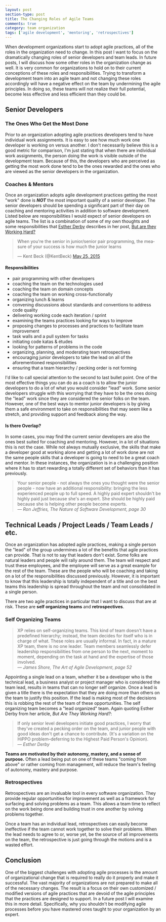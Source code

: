 ```yaml
---
layout: post
section-type: post
title: The Changing Roles of Agile Teams 
comments: true
category: team organization
tags: ['agile development', 'mentoring', 'retrospectives']
---
```

When development organizations start to adopt agile practices, all of the roles in the organization need to change. In this post I want to focus on the dramatically changing roles of senior developers and team leads. In future posts, I will discuss how some other roles in the organization change as well. It is very common for organizations to hold on to their current conceptions of these roles and responsibilities. Trying to transform a development team into an agile team and not changing these roles accordingly will have a negative effect on the team by undermining the agile principles. In doing so, these teams will not realize their full potential, become less effective and less efficient than they could be.
<!--more-->

## Senior Developers

### The Ones Who Get the Most Done

Prior to an organization adopting agile practices developers tend to have individual work assignments. It is easy to see how much work one developer is working on versus another. I don't necessarily believe this is a good metric for comparison, I'm just stating that when there are individual work assignments, the person doing the work is visible outside of the development team. Because of this, the developers who are perceived as getting the most work done tend to be the ones rewarded and the ones who are viewed as the senior developers in the organization.

### Coaches & Mentors

Once an organization adopts agile development practices getting the most "work" done is __*NOT*__ the most important quality of a senior developer. The senior developers should be spending a significant part of their day on coaching and mentoring activities in addition to software development. Listed below are responsibilities I would expect of senior developers on agile teams. The list is a combination of some of my own thoughts and some responsibilities that [Esther Derby](http://www.estherderby.com/ "Esther Derby's website") describes in her post, [But are they Working Hard?](http://www.estherderby.com/2012/02/but-are-they-working-hard.html)

<blockquote class="twitter-tweet" lang="en"><p lang="en" dir="ltr">When you&#39;re the senior in junior/senior pair programming, the measure of your success is how much the junior learns</p>&mdash; Kent Beck (@KentBeck) <a href="https://twitter.com/KentBeck/status/602892538337337345">May 25, 2015</a></blockquote>
<script async src="//platform.twitter.com/widgets.js" charset="utf-8"></script>

#### Responsibilities
* pair programming with other developers
* coaching the team on the technologies used
* coaching the team on domain concepts
* coaching the team on working cross-functionally
* organizing lunch & learns
* convening discussions about standards and conventions to address code quality
* delivering working code each iteration / sprint
* examining the teams practices looking for ways to improve
* proposing changes to processes and practices to facilitate team improvement
* task walls and a pull system for tasks
* initiating code katas & &eacute;tudes
* looking for patterns of problems in the code
* organizing, planning, and moderating team retrospectives
* encouraging junior developers to take the lead on all of the aforementioned responsibilities
* ensuring that a team hierarchy / pecking order is not forming

I'd like to call special attention to the second to last bullet point. One of the most effective things you can do as a coach is to allow the junior developers to do a lot of what you would consider "lead" work.  Some senior developers struggle with this worrying that they have to be the ones doing the "lead" work since they are considered the senior folks on the team.  However, one of the best ways to  mentor junior developers is by giving them a safe environment to take on responsibilities that may seem like a stretch, and providing support and feedback along the way.

#### Is there Overlap?
In some cases, you may find the current senior developers are also the ones best suited for coaching and mentoring. However, in a lot of situations this is not the case. While not always mutually exclusive, the skills that make a developer good at working alone and getting a lot of work done are not the same people skills that a developer is going to need to be a great coach and mentor. In these instances, the organization is in a challenging position where it has to start rewarding a totally different set of behaviors than it has previously. 

> 
> Your senior people - not always the ones you thought were the senior people - now have an additional responsibility: bringing the less experienced people up to full speed. A highly paid expert shouldn't be highly paid just because she's an expert. She should be highly paid because she is helping other people become experts.  
> &mdash; _Ron Jeffries, The Nature of Software Development, page 30_  
>

## Technical Leads / Project Leads / Team Leads / etc.

Once an organization has adopted agile practices, making a single person the "lead" of the group undermines a lot of the benefits that agile practices can provide. That is not to say that leaders don't exist. Some folks are natural leaders and people will rally around them. The team will respect and trust these employees, and the employee will serve as a great example for the rest of the team. These are the people who will be coaching and taking on a lot of the responsibilities discussed previously. However, it is important to know that this leadership is totally independent of a title and on the best teams this leadership is spread throughout the team and not consolidated in a single person. 

There are two agile practices in particular that I want to discuss that are at risk. These are **self organizing teams** and **retrospectives**. 

### Self Organizing Teams
> XP relies on self-organizing teams. This kind of team doesn't have a predefined hierarchy; instead, the team decides for  itself who is in charge of what. These roles are usually informal. In fact, in a mature XP team, there is no one leader. Team members seamlessly defer leadership responsibilities from one person to the next, moment to moment, depending on the task at hand and the expertise of those involved.  
> &mdash; _James Shore, The Art of Agile Development, page 52_

Appointing a single lead on a team, whether it be a developer who is the technical lead, a business analyst or project manager who is considered the team lead, results in teams that can no longer self organize. Once a lead is given a title there is the expectation that they are doing more than others on the team to justify this position. If the lead is making most of the decisions this is robbing the rest of the team of these opportunities. The self organizing team becomes a "lead organized" team. Again quoting Esther Derby from her article, _But Are They Working Hard?_:

>If only senior level developers initiate good practices, I worry that they've created a pecking order on the team, and junior people with good ideas don't get a chance to contribute. (It's a variation on the HiPPO problem–deferring to the Highest Paid Person's Opinion).  
> &mdash; _Esther Derby_

__Teams are motivated by their autonomy, mastery, and a sense of purpose.__ Often a lead being put on one of these teams "coming from above" or rather coming from management, will reduce the team's feeling of autonomy, mastery and purpose.

### Retrospectives
Retrospectives are an invaluable tool in every software organization. They provide regular opportunities for improvement as well as a framework for surfacing and solving problems as a team. This allows a team time to reflect on the work being done and building trust in one another by solving problems together.

Once a team has an individual lead, retrospectives can easily become ineffective if the team cannot work together to solve their problems. When the lead needs to agree to or, worse yet, be the source of all improvements on the team, the retrospective is just going through the motions and is a wasted effort. 

## Conclusion
One of the biggest challenges with adopting agile processes is the amount of organizational change that is required to really do it properly and make it successful. The vast majority of organizations are not prepared to make all of the necessary changes. The result is a focus on their own customized / modified versions of agile practices that are devoid of the agile principles that the practices are designed to support. In a future post I will examine this in more detail. Specifically, why you shouldn't be modifying agile processes before you have mastered ones taught to your organization by an expert.

